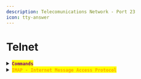 ```yaml
---
description: Telecomunications Network - Port 23
icon: tty-answer
---
```


# Telnet

<details>

<summary><mark style="color:purple;"><strong><code>Commands</code></strong></mark></summary>

{% code title="Escape Characters" %}
```
CTRL + ]
```
{% endcode %}

</details>

<details>

<summary><mark style="color:orange;"><strong><code>IMAP - Internet Message Access Protocol</code></strong></mark></summary>

* <mark style="color:purple;">Uses</mark> <mark style="color:orange;">**`Port 143`**</mark> <mark style="color:purple;">by default.</mark>

{% code title="Connect" %}
```sh
telnet <URL> 143
```
{% endcode %}

{% code title="Login" %}
```bash
a1 LOGIN <Username> <Password>
```
{% endcode %}

{% code title="List all" %}
```sh
a2 LIST "" "*"
```
{% endcode %}

{% code title="Select Mailbox" %}
```sh
a3 EXAMINE INBOX
```
{% endcode %}

{% code title="Fetch the first message" %}
```
a4 FETCH 1 BODY[]
```
{% endcode %}

<kbd><mark style="color:orange;">**`Custom Client PoC`**<mark style="color:orange;"></kbd>

</details>
